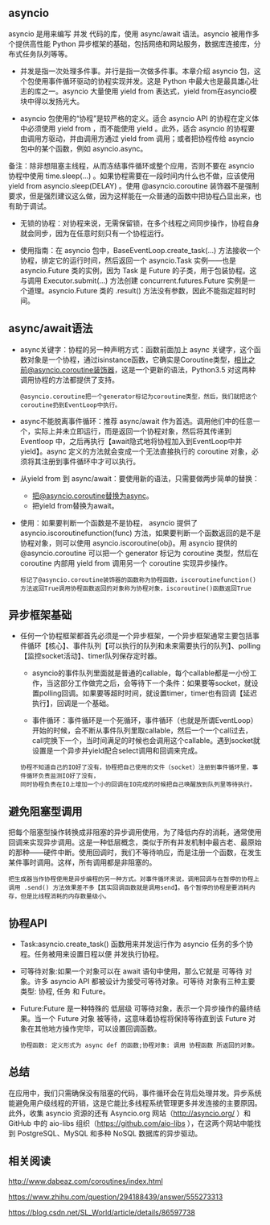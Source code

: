 ## asyncio

asyncio 是用来编写 并发 代码的库，使用 async/await 语法。asyncio 被用作多个提供高性能 Python 异步框架的基础，包括网络和网站服务，数据库连接库，分布式任务队列等等。

* 并发是指一次处理多件事。并行是指一次做多件事。本章介绍 asyncio 包，这个包使用事件循环驱动的协程实现并发。这是 Python 中最大也是最具雄心壮志的库之一。asyncio 大量使用 yield from 表达式，yield from在asyncio模块中得以发扬光大。


* asyncio 包使用的“协程”是较严格的定义。适合 asyncio API 的协程在定义体中必须使用 yield from ，而不能使用 yield 。此外，适合 asyncio 的协程要由调用方驱动，并由调用方通过 yield from 调用；或者把协程传给 asyncio 包中的某个函数，例如 asyncio.async。


备注：除非想阻塞主线程，从而冻结事件循环或整个应用，否则不要在 asyncio 协程中使用 time.sleep(...) 。如果协程需要在一段时间内什么也不做，应该使用 yield from asyncio.sleep(DELAY) 。使用 @asyncio.coroutine 装饰器不是强制要求，但是强烈建议这么做，因为这样能在一众普通的函数中把协程凸显出来，也有助于调试。

* 无锁的协程：对协程来说，无需保留锁，在多个线程之间同步操作，协程自身就会同步，因为在任意时刻只有一个协程运行。

* 使用指南：在 asyncio 包中，BaseEventLoop.create_task(...) 方法接收一个协程，排定它的运行时间，然后返回一个 asyncio.Task 实例——也是 asyncio.Future 类的实例，因为 Task 是 Future 的子类，用于包装协程。这与调用 Executor.submit(...) 方法创建 concurrent.futures.Future 实例是一个道理。asyncio.Future 类的 .result() 方法没有参数，因此不能指定超时时间。

## async/await语法

* async关键字：协程的另一种声明方式：函数前面加上 async 关键字，这个函数对象是一个协程，通过isinstance函数，它确实是Coroutine类型，相比之前@asyncio.coroutine装饰器，这是一个更新的语法，Python3.5 对这两种调用协程的方法都提供了支持。
    ```
    @asyncio.coroutine把一个generator标记为coroutine类型，然后，我们就把这个coroutine扔到EventLoop中执行。
    ```

* async不能脱离事件循环：推荐 async/await 作为首选。调用他们中的任意一个，实际上并未立即运行，而是返回一个协程对象，然后将其传递到 Eventloop 中，之后再执行【await隐式地将协程加入到EventLoop中并yield】。async 定义的方法就会变成一个无法直接执行的 coroutine 对象，必须将其注册到事件循环中才可以执行。

* 从yield from 到 async/await：要使用新的语法，只需要做两步简单的替换：
    * 把@asyncio.coroutine替换为async。
    * 把yield from替换为await。 
    
* 使用：如果要判断一个函数是不是协程， asyncio 提供了 asyncio.iscoroutinefunction(func) 方法，如果要判断一个函数返回的是不是协程对象，则可以使用 asyncio.iscoroutine(obj)。用 asyncio 提供的 @asyncio.coroutine 可以把一个 generator 标记为 coroutine 类型，然后在 coroutine 内部用 yield from 调用另一个 coroutine 实现异步操作。
    ```
    标记了@asyncio.coroutine装饰器的函数称为协程函数，iscoroutinefunction()方法返回True调用协程函数返回的对象称为协程对象，iscoroutine()函数返回True
    ```
    


## 异步框架基础

* 任何一个协程框架都首先必须是一个异步框架，一个异步框架通常主要包括事件循环【核心】、事件队列【可以执行的队列和未来需要执行的队列】、polling【监控socket活动】、timer队列保存定时器。
    * asyncio的事件队列里面就是普通的callable，每个callable都是一小份工作，当这部分工作做完之后，会等待下一个条件：如果要等socket，就设置polling回调。如果要等超时时间，就设置timer，timer也有回调【延迟执行】，回调是一个基础。
    
    * 事件循环：事件循环是一个死循环，事件循环（也就是所谓EventLoop）开始的时候，会不断从事件队列里取callable，然后一个一个call过去，call完换下一个，当时间满足的时候也会调用这个callable。遇到socket就设置是一个异步并yield配合select调用和回调来完成。
    ```
    协程不知道自己的IO好了没有，协程把自己使用的文件（socket）注册到事件循环里，事件循环负责监测IO好了没有，
    同时协程负责在IO上增加一个小的回调在IO完成的时候把自己唤醒放到队列里等待执行。
    ```
    


## 避免阻塞型调用

把每个阻塞型操作转换成非阻塞的异步调用使用，为了降低内存的消耗，通常使用回调来实现异步调用。这是一种低层概念，类似于所有并发机制中最古老、最原始的那种——硬件中断。使用回调时，我们不等待响应，而是注册一个函数，在发生某件事时调用。这样，所有调用都是非阻塞的。
```
把生成器当作协程使用是异步编程的另一种方式。对事件循环来说，调用回调与在暂停的协程上调用 .send() 方法效果差不多【其实回调函数就是调用send】。各个暂停的协程是要消耗内存，但是比线程消耗的内存数量级小。
```

## 协程API

* Task:asyncio.create_task() 函数用来并发运行作为 asyncio 任务的多个协程。任务被用来设置日程以便 并发执行协程。

* 可等待对象:如果一个对象可以在 await 语句中使用，那么它就是 可等待 对象。许多 asyncio API 都被设计为接受可等待对象。可等待 对象有三种主要类型: 协程, 任务 和 Future。

* Future:Future 是一种特殊的 低层级 可等待对象，表示一个异步操作的最终结果。当一个 Future 对象 被等待，这意味着协程将保持等待直到该 Future 对象在其他地方操作完毕，可以设置回调函数。

    ```
    协程函数: 定义形式为 async def 的函数;协程对象: 调用 协程函数 所返回的对象。
    ```


## 总结

在应用中，我们只需确保没有阻塞的代码，事件循环会在背后处理并发。异步系统能避免用户级线程的开销，这是它能比多线程系统管理更多并发连接的主要原因。此外，收集 asyncio 资源的还有 Asyncio.org 网站（http://asyncio.org/ ）和 GitHub 中的 aio-libs 组织（https://github.com/aio-libs ），在这两个网站中能找到 PostgreSQL、MySQL 和多种 NoSQL 数据库的异步驱动。


## 相关阅读

http://www.dabeaz.com/coroutines/index.html

https://www.zhihu.com/question/294188439/answer/555273313

https://blog.csdn.net/SL_World/article/details/86597738